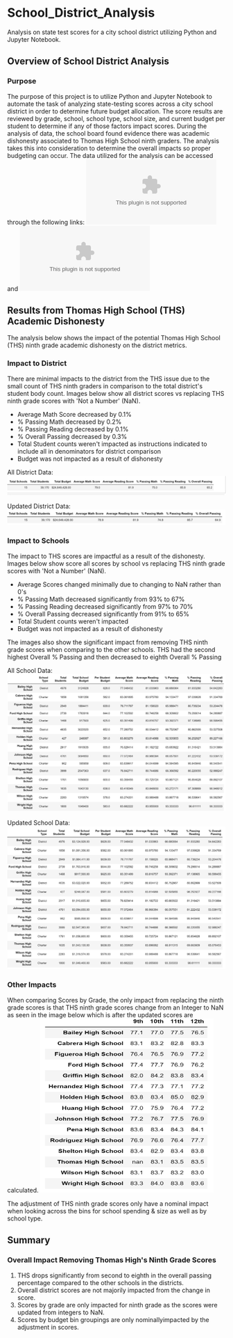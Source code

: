 # School_District_Analysis
Analysis on state test scores for a city school district utilizing Python and Jupyter Notebook. 

## Overview of School District Analysis
### Purpose
The purpose of this project is to utilize Python and Jupyter Notebook to automate the task of analyzing state-testing scores across a city school district in order to determine future budget allocation. The score results are reviewed by grade, school, school type, school size, and current budget per student to determine if any of those factors impact scores.  During the analysis of data, the school board found evidence there was academic dishonesty associated to Thomas High School ninth graders.  The analysis takes this into consideration to determine the overall impacts so proper budgeting can occur.
The data utilized for the analysis can be accessed through the following links: ![schools_complete.csv](https://github.com/dschul01/School_District_Analysis/blob/main/Resources/schools_complete.csv) and ![students_complete.csv](https://github.com/dschul01/School_District_Analysis/blob/main/Resources/students_complete.csv)

## Results from Thomas High School (THS) Academic Dishonesty
The analysis below shows the impact of the potential Thomas High School (THS) ninth grade academic dishonesty on the district metrics. 

### Impact to District
There are minimal impacts to the district from the THS issue due to the small count of THS ninth graders in comparison to the total district's student body count.  Images below show all district scores vs replacing THS ninth grade scores with 'Not a Number' (NaN).  
* Average Math Score decreased by 0.1%
* % Passing Math decreased by 0.2%
* % Passing Reading decreased by 0.1%
* % Overall Passing decreased by 0.3%
* Total Student counts weren't impacted as instructions indicated to include all in denominators for district comparison
* Budget was not impacted as a result of dishonesty 

All District Data:
![District_Summary_Orig.png](https://github.com/dschul01/School_District_Analysis/blob/main/Resources/District_Summary_Orig.png)

Updated District Data:
![District_Summary_Updated.png](https://github.com/dschul01/School_District_Analysis/blob/main/Resources/District_Summary_Updated.png)

### Impact to Schools
The impact to THS scores are impactful as a result of the dishonesty.  Images below show score all scores by school vs replacing THS ninth grade scores with 'Not a Number' (NaN). 
* Average Scores changed minimally due to changing to NaN rather than 0's
* % Passing Math decreased significantly from 93% to 67%
* % Passing Reading decreased significantly from 97% to 70%
* % Overall Passing decreased significantly from 91% to 65%
* Total Student counts weren't impacted
* Budget was not impacted as a result of dishonesty 

The images also show the significant impact from removing THS ninth grade scores when comparing to the other schools.  THS had the second highest Overall % Passing and then decreased to eighth Overall % Passing

All School Data:
![School_Summary_Orig.png](https://github.com/dschul01/School_District_Analysis/blob/main/Resources/School_Summary_Orig.png)

Updated School Data:
![School_Summary_Updated.png](https://github.com/dschul01/School_District_Analysis/blob/main/Resources/School_Summary_Updated.png)


### Other Impacts
When comparing Scores by Grade, the only impact from replacing the ninth grade scores is that THS ninth grade scores change from an Integer to NaN as seen in the image below which is after the updated scores are calculated.
<img src="https://github.com/dschul01/School_District_Analysis/blob/main/Resources/School_Grade_Updated.png" width="400" height="400" />

The adjustment of THS ninth grade scores only have a nominal impact when looking across the bins for school spending & size as well as by school type.


## Summary 
### Overall Impact Removing Thomas High's Ninth Grade Scores

1. THS drops significantly from second to eighth in the overall passing percentage compared to the other schools in the districts.
2. Overall district scores are not majorily impacted from the change in score.
3. Scores by grade are only impacted for ninth grade as the scores were updated from integers to NaN.
4. Scores by budget bin groupings are only nominallyimpacted by the adjustment in scores.
